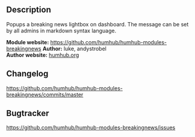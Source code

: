 ## Description

Popups a breaking news lightbox on dashboard. The message can be set by all admins
in markdown syntax language.

__Module website:__ <https://github.com/humhub/humhub-modules-breakingnews>
__Author:__ luke, andystrobel  
__Author website:__ [humhub.org](http://humhub.org)

## Changelog

<https://github.com/humhub/humhub-modules-breakingnews/commits/master>

## Bugtracker

<https://github.com/humhub/humhub-modules-breakingnews/issues>
